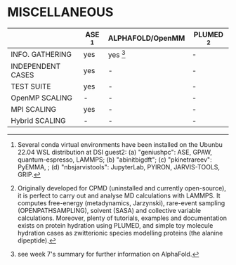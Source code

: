 # MISCELLANEOUS

|                     | ASE [^1]| ALPHAFOLD/OpenMM | PLUMED [^3] |
|---------------------|---------|------------------|-------------|
|     INFO. GATHERING | yes     |     yes [^2]     |   -         |
|  INDEPENDENT CASES  | yes     |        -         |   -         |
|      TEST SUITE     | yes     |        -         |   -         |
|     OpenMP SCALING  |  -      |        -         |   -         |
|        MPI SCALING  | yes     |        -         |   -         |
|     Hybrid SCALING  |  -      |        -         |   -         |

[^1]: Several conda virtual environments have been installed on the Ubunbu 22.04 WSL distribution at DSI guest2: (a) "geniushpc": ASE, GPAW, quantum-espresso, LAMMPS; (b) "abinitbigdft"; (c) "pkinetrareev": PyEMMA, ; (d) "nbsjarvistools": JupyterLab, PYIRON, JARVIS-TOOLS, GRIP.
[^2]: see week 7's summary for further information on AlphaFold.
[^3]: Originally developed for CPMD (uninstalled and currently open-source), it is perfect to carry out and analyse MD calculations with LAMMPS. It computes free-energy (metadynamics, Jarzynski), rare-event sampling (OPENPATHSAMPLING), solvent (SASA) and collective variable calculations. Moreover, plenty of tutorials, examples and documentation exists on protein hydration using PLUMED, and simple toy molecule hydration cases as zwitterionic species modelling proteins (the alanine dipeptide).